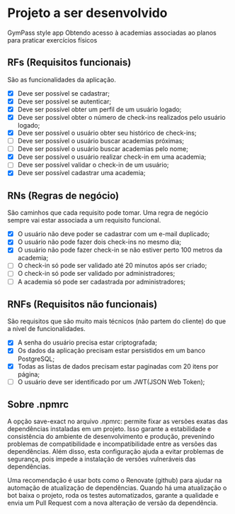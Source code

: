 # Projeto a ser desenvolvido

GymPass style app
Obtendo acesso à academias associadas ao planos para praticar exercícios físicos

## RFs (Requisitos funcionais)

São as funcionalidades da aplicação.

- [x] Deve ser possível se cadastrar;
- [x] Deve ser possível se autenticar;
- [x] Deve ser possível obter um perfil de um usuário logado;
- [x] Deve ser possível obter o número de check-ins realizados pelo usuário logado;
- [x] Deve ser possível o usuário obter seu histórico de check-ins;
- [ ] Deve ser possível o usuário buscar academias próximas;
- [ ] Deve ser possível o usuário buscar academias pelo nome;
- [x] Deve ser possível o usuário realizar check-in em uma academia;
- [ ] Deve ser possível validar o check-in de um usuário;
- [x] Deve ser possível cadastrar uma academia;

## RNs (Regras de negócio)

São caminhos que cada requisito pode tomar. Uma regra de negócio sempre vai estar associada a um requisito funcional.

- [x] O usuário não deve poder se cadastrar com um e-mail duplicado;
- [x] O usuário não pode fazer dois check-ins no mesmo dia;
- [x] O usuário não pode fazer check-in se não estiver perto 100 metros da academia;
- [ ] O check-in só pode ser validado até 20 minutos após ser criado;
- [ ] O check-in só pode ser validado por administradores;
- [ ] A academia só pode ser cadastrada por administradores;

## RNFs (Requisitos não funcionais)

São requisitos que são muito mais técnicos (não partem do cliente) do que a nível de funcionalidades.

- [x] A senha do usuário precisa estar criptografada;
- [x] Os dados da aplicação precisam estar persistidos em um banco PostgreSQL;
- [x] Todas as listas de dados precisam estar paginadas com 20 itens por página;
- [ ] O usuário deve ser identificado por um JWT(JSON Web Token);

## Sobre .npmrc

A opção save-exact no arquivo .npmrc: permite fixar as versões exatas das dependências instaladas em um projeto. Isso garante a estabilidade e consistência do ambiente de desenvolvimento e produção, prevenindo problemas de compatibilidade e incompatibilidade entre as versões das dependências.
Além disso, esta configuração ajuda a evitar problemas de segurança, pois impede a instalação de versões vulneráveis das dependências.

Uma recomendação é usar bots como o Renovate (github) para ajudar na automação de atualização de dependências. Quando há uma atualização o bot baixa o projeto, roda os testes automatizados, garante a qualidade e envia um Pull Request com a nova alteração de versão da dependência.
